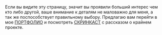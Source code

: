 Если вы видите эту страницу, значит вы проявили больший интерес чем кто либо другой, ваше внимание к деталям не маловажно для меня, а так же поспособствует правильному выбору. Предлагаю вам перейти в мое [ПОРТФОЛИО](https://drive.google.com/drive/folders/1lJ4ScrcTK32ocKkvuz6hB1tDQCAESDk6?usp=sharing) и посмотреть [СКРИНКАСТ](https://www.youtube.com/watch?v=-gOvTm7osD8) с рассказом о крайнем проекте.




